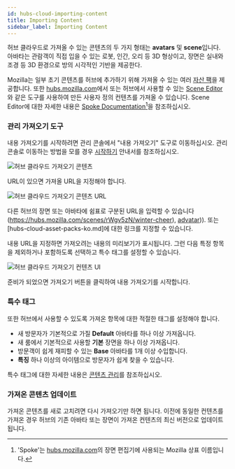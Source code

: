 ```yaml
---
id: hubs-cloud-importing-content
title: Importing Content
sidebar_label: Importing Content
---
```


허브 클라우드로 가져올 수 있는 콘텐츠의 두 가지 형태는 **avatars** 및 **scene**입니다. 아바타는 관람객이 직접 입을 수 있는 로봇, 인간, 오리 등 3D 형상이고, 장면은 실내와 조경 등 3D 환경으로 방의 시각적인 기반을 제공한다.

Mozilla는 일부 초기 콘텐츠를 허브에 추가하기 위해 가져올 수 있는 여러 [자산 팩](hubs-cloud-asset-packs-ko.md)을 제공합니다. 또한 [hubs.mozilla.com](https://hubs.mozilla.com)에서 또는 허브에서 사용할 수 있는 [Scene Editor](hubs-cloud-enable-scene-editor-ko.md)와 같은 도구를 사용하여 만든 사용자 정의 컨텐츠를 가져올 수 있습니다. Scene Editor에 대한 자세한 내용은 [Spoke Documentation](http://hubs.local:3000/docs/docs/spoke-creating-projects.html)[^1]을 참조하십시오.

### 관리 가져오기 도구

내용 가져오기를 시작하려면 관리 콘솔에서 "내용 가져오기" 도구로 이동하십시오. 관리 콘솔로 이동하는 방법을 모를 경우 [시작하기](hubs-cloud-getting-started-ko.md) 안내서를 참조하십시오.

[^1]: 'Spoke'는 [hubs.mozilla.com](https://hubs.mozilla.com)의 장면 편집기에 사용되는 Mozilla 상표 이름입니다.

![허브 클라우드 가져오기 콘텐츠](../../website/static/img/hubs-cloud-import-content.jpeg)

URL이 있으면 가져올 URL을 지정해야 합니다.

![허브 클라우드 가져오기 콘텐츠 URL](../../website/static/img/hubs-cloud-import-content-url.jpeg)

다른 허브의 장면 또는 아바타에 쉼표로 구분된 URL을 입력할 수 있습니다(https://hubs.mozilla.com/scenes/rWgv5zN/winter-cheer), [advatar](https://hubs.mozilla.com/avatars/PcJ8Sxb))). 또는 [hubs-cloud-asset-packs-ko.md]에 대한 링크를 지정할 수 있습니다.

내용 URL을 지정하면 가져오려는 내용의 미리보기가 표시됩니다. 그런 다음 특정 항목을 제외하거나 포함하도록 선택하고 특수 태그를 설정할 수 있습니다.

![허브 클라우드 가져오기 컨텐츠 UI](../../website/static/img/hubs-cloud-import-ui.jpeg)

준비가 되었으면 가져오기 버튼을 클릭하여 내용 가져오기를 시작합니다.

### 특수 태그
또한 허브에서 사용할 수 있도록 가져온 항목에 대한 적절한 태그를 설정해야 합니다.

- 새 방문자가 기본적으로 가질 **Default** 아바타를 하나 이상 가져옵니다.
- 새 룸에서 기본적으로 사용할 **기본** 장면을 하나 이상 가져옵니다.
- 방문객이 쉽게 재피할 수 있는 **Base** 아바타를 1개 이상 수입합니다.
- **특징** 하나 이상의 아이템으로 방문자가 쉽게 찾을 수 있습니다.

특수 태그에 대한 자세한 내용은 [콘텐츠 관리](hubs-cloud-managing-content-ko.md)를 참조하십시오.

### 가져온 콘텐츠 업데이트

가져온 콘텐츠를 새로 고치려면 다시 가져오기만 하면 됩니다. 이전에 동일한 컨텐츠를 가져온 경우 허브의 기존 아바타 또는 장면이 가져온 컨텐츠의 최신 버전으로 업데이트됩니다.
